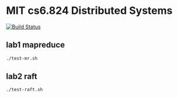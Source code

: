 # MIT cs6.824 Distributed Systems

[![Build Status](https://drone.sdvcrx.com/api/badges/sdvcrx/mit-6.824/status.svg)](https://drone.sdvcrx.com/sdvcrx/mit-6.824)

## lab1 mapreduce

```bash
./test-mr.sh
```

## lab2 raft

```bash
./test-raft.sh
```
